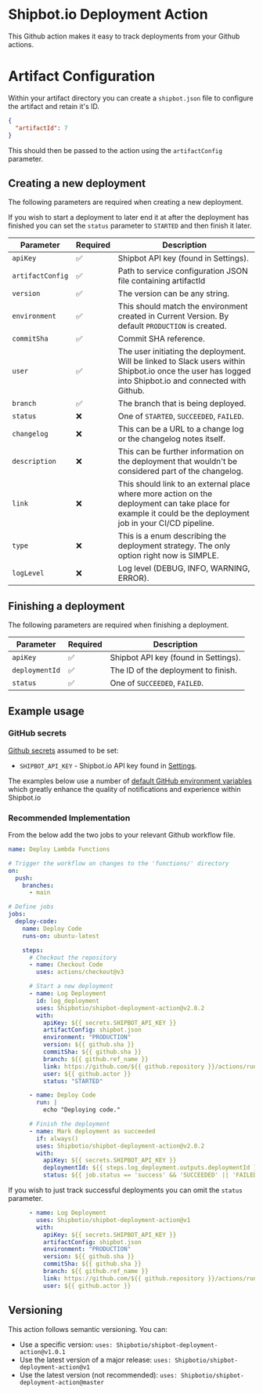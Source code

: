 # Shipbot.io Deployment Action

This Github action makes it easy to track deployments from your Github actions.

# Artifact Configuration

Within your artifact directory you can create a `shipbot.json` file to configure the artifact and retain it's ID.

```json
{
  "artifactId": 7
}
```

This should then be passed to the action using the `artifactConfig` parameter.

## Creating a new deployment

The following parameters are required when creating a new deployment.

If you wish to start a deployment to later end it at after the deployment has finished you can set the `status` parameter to `STARTED` and then finish it later.

| Parameter     | Required | Description |
| ------------ | -------- | ----------- |
| `apiKey`     | ✅       | Shipbot API key (found in Settings). |
| `artifactConfig`| ✅      | Path to service configuration JSON file containing artifactId |
| `version`    | ✅       | The version can be any string. |
| `environment`| ✅       | This should match the environment created in Current Version. By default `PRODUCTION` is created. |
| `commitSha`  | ✅       | Commit SHA reference. |
| `user`       | ✅       | The user initiating the deployment. Will be linked to Slack users within Shipbot.io once the user has logged into Shipbot.io and connected with Github. |
| `branch`     | ✅       | The branch that is being deployed. |
| `status`     | ❌       | One of `STARTED`, `SUCCEEDED`, `FAILED`. |
| `changelog`  | ❌       | This can be a URL to a change log or the changelog notes itself. |
| `description`| ❌       | This can be further information on the deployment that wouldn't be considered part of the changelog. |
| `link`       | ❌       | This should link to an external place where more action on the deployment can take place for example it could be the deployment job in your CI/CD pipeline. |
| `type`       | ❌       | This is a enum describing the deployment strategy. The only option right now is SIMPLE. |
| `logLevel`   | ❌       | Log level (DEBUG, INFO, WARNING, ERROR). |

## Finishing a deployment

The following parameters are required when finishing a deployment.

| Parameter     | Required | Description |
| ------------ | -------- | ----------- |
| `apiKey`     | ✅       | Shipbot API key (found in Settings). |
| `deploymentId`| ✅       | The ID of the deployment to finish. |
| `status`     | ✅       | One of `SUCCEEDED`, `FAILED`. |

## Example usage

### GitHub secrets

[Github secrets](https://docs.github.com/en/actions/security-guides/encrypted-secrets#about-encrypted-secrets) assumed to be set:
* `SHIPBOT_API_KEY` - Shipbot.io API key found in [Settings](https://app.shipbot.io/settings).

The examples below use a number of [default GitHub environment variables](https://docs.github.com/en/actions/learn-github-actions/variables#default-environment-variables) which greatly enhance the quality of notifications and experience within Shipbot.io

### Recommended Implementation

From the below add the two jobs to your relevant Github workflow file.

```yaml
name: Deploy Lambda Functions

# Trigger the workflow on changes to the 'functions/' directory
on:
  push:
    branches:
      - main

# Define jobs
jobs:
  deploy-code:
    name: Deploy Code
    runs-on: ubuntu-latest

    steps:
      # Checkout the repository
      - name: Checkout Code
        uses: actions/checkout@v3

      # Start a new deployment
      - name: Log Deployment
        id: log_deployment
        uses: Shipbotio/shipbot-deployment-action@v2.0.2
        with:
          apiKey: ${{ secrets.SHIPBOT_API_KEY }}
          artifactConfig: shipbot.json
          environment: "PRODUCTION"
          version: ${{ github.sha }}
          commitSha: ${{ github.sha }}
          branch: ${{ github.ref_name }}
          link: https://github.com/${{ github.repository }}/actions/runs/${{ github.run_id }}
          user: ${{ github.actor }}
          status: "STARTED"

      - name: Deploy Code
        run: |
          echo "Deploying code."

      # Finish the deployment
      - name: Mark deployment as succeeded
        if: always()
        uses: Shipbotio/shipbot-deployment-action@v2.0.2
        with:
          apiKey: ${{ secrets.SHIPBOT_API_KEY }}
          deploymentId: ${{ steps.log_deployment.outputs.deploymentId }}
          status: ${{ job.status == 'success' && 'SUCCEEDED' || 'FAILED' }}
```

If you wish to just track successful deployments you can omit the `status` parameter.

```yaml
      - name: Log Deployment
        uses: Shipbotio/shipbot-deployment-action@v1
        with:
          apiKey: ${{ secrets.SHIPBOT_API_KEY }}
          artifactConfig: shipbot.json
          environment: "PRODUCTION"
          version: ${{ github.sha }}
          commitSha: ${{ github.sha }}
          branch: ${{ github.ref_name }}
          link: https://github.com/${{ github.repository }}/actions/runs/${{ github.run_id }}
          user: ${{ github.actor }}
```

## Versioning

This action follows semantic versioning. You can:
- Use a specific version: `uses: Shipbotio/shipbot-deployment-action@v1.0.1`
- Use the latest version of a major release: `uses: Shipbotio/shipbot-deployment-action@v1`
- Use the latest version (not recommended): `uses: Shipbotio/shipbot-deployment-action@master`
